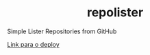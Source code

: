 <h1 align="center">repolister</h1> 
Simple Lister Repositories from GitHub

[Link para o deploy](https://nicolas-oliveira.github.io/repolister/)

